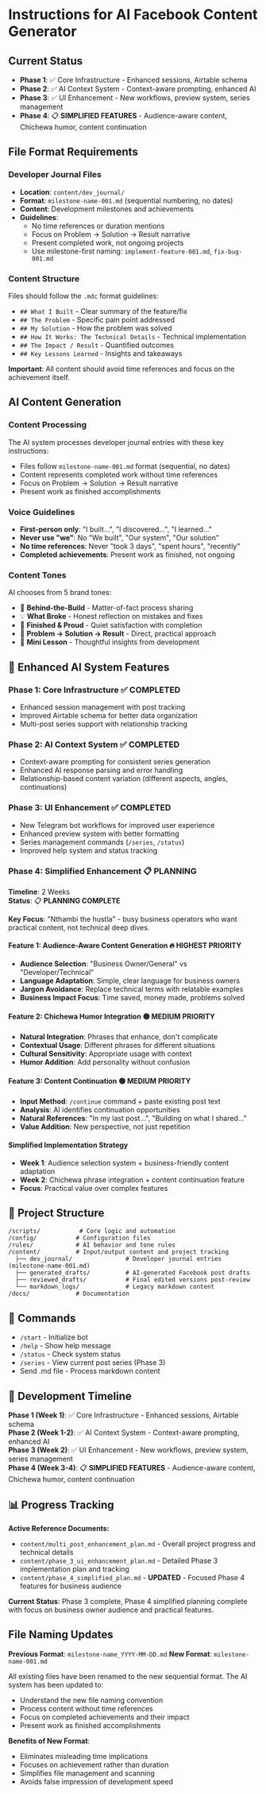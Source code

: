 # Instructions for AI Facebook Content Generator

## Current Status
- **Phase 1**: ✅ Core Infrastructure - Enhanced sessions, Airtable schema  
- **Phase 2**: ✅ AI Context System - Context-aware prompting, enhanced AI  
- **Phase 3**: ✅ UI Enhancement - New workflows, preview system, series management  
- **Phase 4**: 📋 **SIMPLIFIED FEATURES** - Audience-aware content, Chichewa humor, content continuation  

## File Format Requirements

### Developer Journal Files
- **Location**: `content/dev_journal/`
- **Format**: `milestone-name-001.md` (sequential numbering, no dates)
- **Content**: Development milestones and achievements
- **Guidelines**:
  - No time references or duration mentions
  - Focus on Problem → Solution → Result narrative
  - Present completed work, not ongoing projects
  - Use milestone-first naming: `implement-feature-001.md`, `fix-bug-001.md`

### Content Structure
Files should follow the `.mdc` format guidelines:
- `## What I Built` - Clear summary of the feature/fix
- `## The Problem` - Specific pain point addressed
- `## My Solution` - How the problem was solved
- `## How It Works: The Technical Details` - Technical implementation
- `## The Impact / Result` - Quantified outcomes
- `## Key Lessons Learned` - Insights and takeaways

**Important**: All content should avoid time references and focus on the achievement itself.

## AI Content Generation

### Content Processing
The AI system processes developer journal entries with these key instructions:
- Files follow `milestone-name-001.md` format (sequential, no dates)
- Content represents completed work without time references
- Focus on Problem → Solution → Result narrative
- Present work as finished accomplishments

### Voice Guidelines
- **First-person only**: "I built...", "I discovered...", "I learned..."
- **Never use "we"**: No "We built", "Our system", "Our solution"
- **No time references**: Never "took 3 days", "spent hours", "recently"
- **Completed achievements**: Present work as finished, not ongoing

### Content Tones
AI chooses from 5 brand tones:
- 🧩 **Behind-the-Build** - Matter-of-fact process sharing
- 💡 **What Broke** - Honest reflection on mistakes and fixes
- 🚀 **Finished & Proud** - Quiet satisfaction with completion
- 🎯 **Problem → Solution → Result** - Direct, practical approach
- 📓 **Mini Lesson** - Thoughtful insights from development

## 🎯 **Enhanced AI System Features**

### **Phase 1: Core Infrastructure** ✅ **COMPLETED**
- Enhanced session management with post tracking
- Improved Airtable schema for better data organization
- Multi-post series support with relationship tracking

### **Phase 2: AI Context System** ✅ **COMPLETED**
- Context-aware prompting for consistent series generation
- Enhanced AI response parsing and error handling
- Relationship-based content variation (different aspects, angles, continuations)

### **Phase 3: UI Enhancement** ✅ **COMPLETED**
- New Telegram bot workflows for improved user experience
- Enhanced preview system with better formatting
- Series management commands (`/series`, `/status`)
- Improved help system and status tracking

### **Phase 4: Simplified Enhancement** 📋 **PLANNING**
**Timeline**: 2 Weeks  
**Status**: 📋 **PLANNING COMPLETE**

**Key Focus**: "Nthambi the hustla" - busy business operators who want practical content, not technical deep dives.

#### **Feature 1: Audience-Aware Content Generation** 🔥 **HIGHEST PRIORITY**
- **Audience Selection**: "Business Owner/General" vs "Developer/Technical" 
- **Language Adaptation**: Simple, clear language for business owners
- **Jargon Avoidance**: Replace technical terms with relatable examples
- **Business Impact Focus**: Time saved, money made, problems solved

#### **Feature 2: Chichewa Humor Integration** 🟡 **MEDIUM PRIORITY**
- **Natural Integration**: Phrases that enhance, don't complicate
- **Contextual Usage**: Different phrases for different situations  
- **Cultural Sensitivity**: Appropriate usage with context
- **Humor Addition**: Add personality without confusion

#### **Feature 3: Content Continuation** 🟢 **MEDIUM PRIORITY**
- **Input Method**: `/continue` command + paste existing post text
- **Analysis**: AI identifies continuation opportunities
- **Natural References**: "In my last post...", "Building on what I shared..."
- **Value Addition**: New perspective, not just repetition

#### **Simplified Implementation Strategy**
- **Week 1**: Audience selection system + business-friendly content adaptation
- **Week 2**: Chichewa phrase integration + content continuation feature
- **Focus**: Practical value over complex features

## 📁 Project Structure

```
/scripts/           # Core logic and automation
/config/           # Configuration files
/rules/            # AI behavior and tone rules
/content/          # Input/output content and project tracking
  ├── dev_journal/               # Developer journal entries (milestone-name-001.md)
  ├── generated_drafts/          # AI-generated Facebook post drafts
  ├── reviewed_drafts/           # Final edited versions post-review
  └── markdown_logs/             # Legacy markdown content
/docs/             # Documentation
```

## 🔧 Commands

- `/start` - Initialize bot
- `/help` - Show help message
- `/status` - Check system status
- `/series` - View current post series (Phase 3)
- Send .md file - Process markdown content

## 🔄 Development Timeline

**Phase 1 (Week 1)**: ✅ Core Infrastructure - Enhanced sessions, Airtable schema  
**Phase 2 (Week 1-2)**: ✅ AI Context System - Context-aware prompting, enhanced AI  
**Phase 3 (Week 2)**: ✅ UI Enhancement - New workflows, preview system, series management  
**Phase 4 (Week 3-4)**: 📋 **SIMPLIFIED FEATURES** - Audience-aware content, Chichewa humor, content continuation  

## 📊 Progress Tracking

**Active Reference Documents:**
- `content/multi_post_enhancement_plan.md` - Overall project progress and technical details
- `content/phase_3_ui_enhancement_plan.md` - Detailed Phase 3 implementation plan and tracking
- `content/phase_4_simplified_plan.md` - **UPDATED** - Focused Phase 4 features for business audience

**Current Status**: Phase 3 complete, Phase 4 simplified planning complete with focus on business owner audience and practical features.

## File Naming Updates

**Previous Format**: `milestone-name_YYYY-MM-DD.md`
**New Format**: `milestone-name-001.md`

All existing files have been renamed to the new sequential format. The AI system has been updated to:
- Understand the new file naming convention
- Process content without time references
- Focus on completed achievements and their impact
- Present work as finished accomplishments

**Benefits of New Format**:
- Eliminates misleading time implications
- Focuses on achievement rather than duration
- Simplifies file management and scanning
- Avoids false impression of development speed 